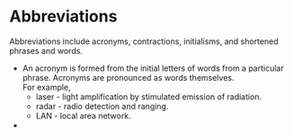 # Abbreviations

Abbreviations include acronyms, contractions, initialisms, and shortened phrases and words.

- An acronym is formed from the initial letters of words from a particular phrase. Acronyms are pronounced as words themselves.  
For example,
  - laser - light amplification by stimulated emission of radiation.
  - radar - radio detection and ranging.
  - LAN - local area network.
- 
